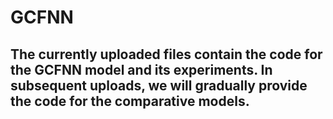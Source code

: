 # GCFNN
## The currently uploaded files contain the code for the GCFNN model and its experiments. In subsequent uploads, we will gradually provide the code for the comparative models.
